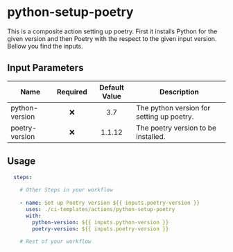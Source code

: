 # python-setup-poetry

This is a composite action setting up poetry. First it installs Python for the given version and then Poetry with the
respect to the given input version. Bellow you find the inputs.

## Input Parameters

| Name           | Required | Default Value | Description                               |
|----------------|:--------:|:-------------:|-------------------------------------------|
| python-version |    ❌     |      3.7      | The python version for setting up poetry. |
| poetry-version |    ❌     |    1.1.12     | The poetry version to be installed.       |

## Usage

```yaml
  steps:
    
    # Other Steps in your workflow
    
    - name: Set up Poetry version ${{ inputs.poetry-version }}
      uses: ./ci-templates/actions/python-setup-poetry
      with:
        python-version: ${{ inputs.python-version }}
        poetry-version: ${{ inputs.poetry-version }}
    
    # Rest of your workflow
```